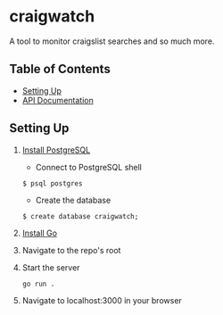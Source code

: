# craigwatch
A tool to monitor craigslist searches and so much more.

## Table of Contents

- [Setting Up](#setting-up)
- [API Documentation](./documentation/api/table_of_contents.MD)

## Setting Up

1. [Install PostgreSQL](https://www.postgresql.org/download/)
    - Connect to PostgreSQL shell

    ```
    $ psql postgres
    ```

    - Create the database

    ```
    $ create database craigwatch;
    ```

2. [Install Go](https://golang.org/doc/install)
3. Navigate to the repo's root
4. Start the server

    ```
    go run .
    ```
5. Navigate to localhost:3000 in your browser